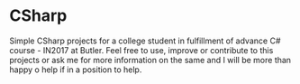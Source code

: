 # CSharp
Simple CSharp projects for a college student in fulfillment of advance C# course - IN2017 at Butler. Feel free to use, improve or contribute to this projects or ask me for more information on the same and I will be more than happy o help if in a position to help.
